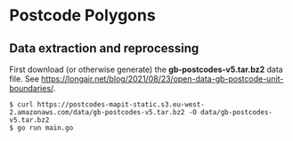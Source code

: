 # Postcode Polygons

## Data extraction and reprocessing

First download (or otherwise generate) the **gb-postcodes-v5.tar.bz2** data file. See https://longair.net/blog/2021/08/23/open-data-gb-postcode-unit-boundaries/.

```console
$ curl https://postcodes-mapit-static.s3.eu-west-2.amazonaws.com/data/gb-postcodes-v5.tar.bz2 -O data/gb-postcodes-v5.tar.bz2
$ go run main.go
```
